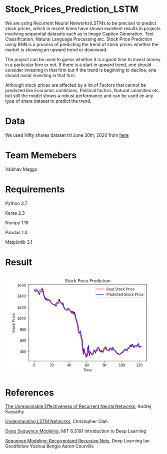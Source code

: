 # Stock_Prices_Prediction_LSTM
We are using Recurrent Neural Networks(LSTMs to be precise) to predict stock prices, which in recent times have shown excellent results in projects involving sequential datasets such as in Image Caption Generation, Text Classification, Natural Language Processing etc. Stock Price Prediction using RNN is a process of predicting the trend of stock prices whether the market is showing an upward trend or downward. 

The project can be used to guess whether it is a good time to invest money in a particular firm or not. If there is a start in upward trend, one should consider investing in that firm but if the trend is beginning to decline, one should avoid investing in that firm.

Although stock prices are affected by a lot of Factors that cannot be predicted like Economic conditions, Political factors, Natural calamities etc. but still the model shows a robust performance and can be used on any type of share dataset to predict the trend.  


# Data
We used Nifty shares dataset till June 30th, 2020 from [here](https://www.kaggle.com/rohanrao/nifty50-stock-market-data?select=INDUSINDBK.csv)

# Team Memebers

Vaibhav Maggo

# Requirements
Python 3.7

Keras 2.3

Numpy 1.18

Pandas 1.0

Matplotlib 3.1

# Result

![](ss.jpg)


# References
[The Unreasonable Effectiveness of Recurrent Neural Networks](http://karpathy.github.io/2015/05/21/rnn-effectiveness/), Andrej Karpathy

[Understanding LSTM Networks](https://colah.github.io/posts/2015-08-Understanding-LSTMs/), Christopher Olah

[Deep Sequence Modeling](https://www.youtube.com/watch?v=SEnXr6v2ifU&list=PLtBw6njQRU-rwp5__7C0oIVt26ZgjG9NI&index=2), MIT 6.S191 Introduction to
Deep Learning

[Sequence Modeling: Recurrentand Recursive Nets](https://www.deeplearningbook.org/contents/rnn.html), Deep Learning Ian Goodfellow Yoshua Bengio Aaron Courville
